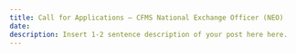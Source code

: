 ```yaml
---
title: Call for Applications – CFMS National Exchange Officer (NEO)
date:
description: Insert 1-2 sentence description of your post here here.
---
```


